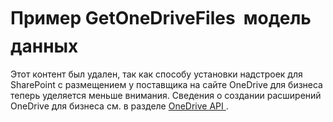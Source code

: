 
# Пример GetOneDriveFiles  модель данных

Этот контент был удален, так как способу установки надстроек для SharePoint с размещением у поставщика на сайте OneDrive для бизнеса теперь уделяется меньше внимания. Сведения о создании расширений OneDrive для бизнеса см. в разделе  [OneDrive API ](https://dev.onedrive.com/ ).




